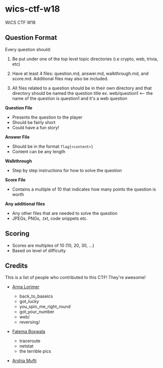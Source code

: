 # wics-ctf-w18
WiCS CTF W18

## Question Format

Every question should:

1. Be put under one of the top level topic directories (i.e crypto, web, trivia, etc)

2. Have at least 4 files: question.md, answer.md, walkthrough.md, and score.md. Additional files may also be included.

3. All files related to a question should be in their own directory and that directory should be named the question title ex. web/question1 <-- the name of the question is question1 and it's a web question

**Question File** 

- Presents the question to the player
- Should be fairly short 
- Could have a fun story!

**Answer File**

- Should be in the format ```flag{<content>}```
- Content can be any length

**Walkthrough**

- Step by step instructions for how to solve the question

**Score File**

- Contains a multiple of 10 that indicates how many points the question is worth

**Any additional files**

- Any other files that are needed to solve the question
- JPEGs, PNGs, .txt, code snippets etc. 


## Scoring

- Scores are multiples of 10 (10, 20, 30, ...)
- Based on level of difficulty 


## Credits

This is a list of people who contributed to this CTF! They're awesome!

- [Anna Lorimer](https://www.annalorimer.com)
  - back_to_baseics
  - got_lucky
  - you_spin_me_right_round
  - got_your_number
  - web/
  - reversing/
  
- [Fatema Boxwala](https://fbox.ca)
  - traceroute
  - netstat
  - the terrible pics

- [Arshia Mufti](https://twitter.com/arshia__)
